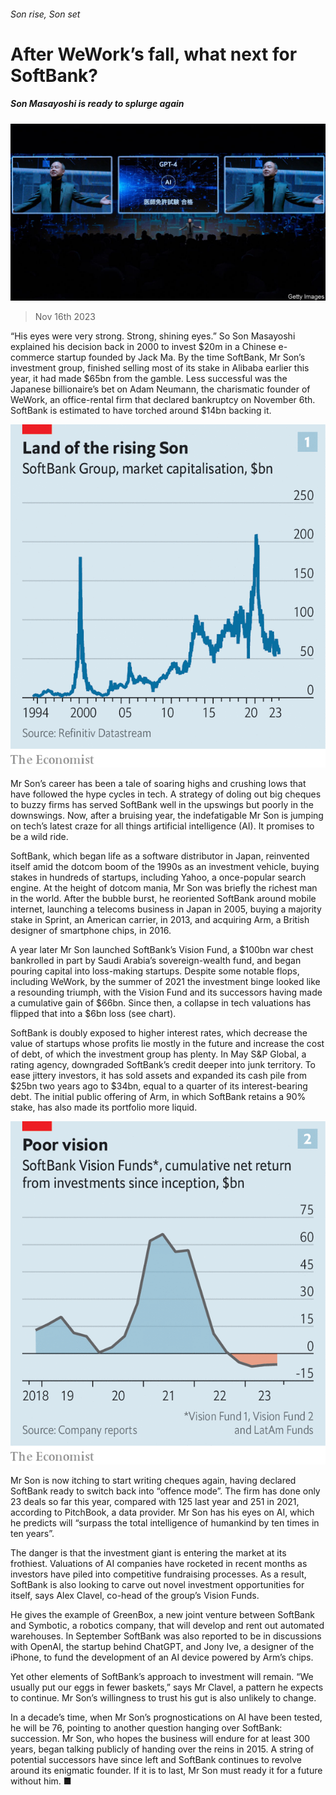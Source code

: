 ###### Son rise, Son set

# After WeWork’s fall, what next for SoftBank? 

##### Son Masayoshi is ready to splurge again 

![image](images/20231118_WBP504.jpg) 

> Nov 16th 2023 

“His eyes were very strong. Strong, shining eyes.” So Son Masayoshi explained his decision back in 2000 to invest $20m in a Chinese e-commerce startup founded by Jack Ma. By the time SoftBank, Mr Son’s investment group, finished selling most of its stake in Alibaba earlier this year, it had made $65bn from the gamble. Less successful was the Japanese billionaire’s bet on Adam Neumann, the charismatic founder of WeWork, an office-rental firm that declared bankruptcy on November 6th. SoftBank is estimated to have torched around $14bn backing it.

![image](images/20231118_WBC429.png) 


Mr Son’s career has been a tale of soaring highs and crushing lows that have followed the hype cycles in tech. A strategy of doling out big cheques to buzzy firms has served SoftBank well in the upswings but poorly in the downswings. Now, after a bruising year, the indefatigable Mr Son is jumping on tech’s latest craze for all things artificial intelligence (AI). It promises to be a wild ride.

SoftBank, which began life as a software distributor in Japan, reinvented itself amid the dotcom boom of the 1990s as an investment vehicle, buying stakes in hundreds of startups, including Yahoo, a once-popular search engine. At the height of dotcom mania, Mr Son was briefly the richest man in the world. After the bubble burst, he reoriented SoftBank around mobile internet, launching a telecoms business in Japan in 2005, buying a majority stake in Sprint, an American carrier, in 2013, and acquiring Arm, a British designer of smartphone chips, in 2016.

A year later Mr Son launched SoftBank’s Vision Fund, a $100bn war chest bankrolled in part by Saudi Arabia’s sovereign-wealth fund, and began pouring capital into loss-making startups. Despite some notable flops, including WeWork, by the summer of 2021 the investment binge looked like a resounding triumph, with the Vision Fund and its successors having made a cumulative gain of $66bn. Since then, a collapse in tech valuations has flipped that into a $6bn loss (see chart).

SoftBank is doubly exposed to higher interest rates, which decrease the value of startups whose profits lie mostly in the future and increase the cost of debt, of which the investment group has plenty. In May S&amp;P Global, a rating agency, downgraded SoftBank’s credit deeper into junk territory. To ease jittery investors, it has sold assets and expanded its cash pile from $25bn two years ago to $34bn, equal to a quarter of its interest-bearing debt. The initial public offering of Arm, in which SoftBank retains a 90% stake, has also made its portfolio more liquid.

![image](images/20231118_WBC427.png) 


Mr Son is now itching to start writing cheques again, having declared SoftBank ready to switch back into “offence mode”. The firm has done only 23 deals so far this year, compared with 125 last year and 251 in 2021, according to PitchBook, a data provider. Mr Son has his eyes on AI, which he predicts will “surpass the total intelligence of humankind by ten times in ten years”.

The danger is that the investment giant is entering the market at its frothiest. Valuations of AI companies have rocketed in recent months as investors have piled into competitive fundraising processes. As a result, SoftBank is also looking to carve out novel investment opportunities for itself, says Alex Clavel, co-head of the group’s Vision Funds. 

He gives the example of GreenBox, a new joint venture between SoftBank and Symbotic, a robotics company, that will develop and rent out automated warehouses. In September SoftBank was also reported to be in discussions with OpenAI, the startup behind ChatGPT, and Jony Ive, a designer of the iPhone, to fund the development of an AI device powered by Arm’s chips.

Yet other elements of SoftBank’s approach to investment will remain. “We usually put our eggs in fewer baskets,” says Mr Clavel, a pattern he expects to continue. Mr Son’s willingness to trust his gut is also unlikely to change.

In a decade’s time, when Mr Son’s prognostications on AI have been tested, he will be 76, pointing to another question hanging over SoftBank: succession. Mr Son, who hopes the business will endure for at least 300 years, began talking publicly of handing over the reins in 2015. A string of potential successors have since left and SoftBank continues to revolve around its enigmatic founder. If it is to last, Mr Son must ready it for a future without him. ■


